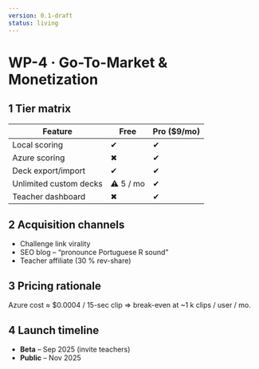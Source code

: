 ```yaml
---  
version: 0.1-draft  
status: living  
---
```

# WP-4 · Go-To-Market & Monetization

## 1 Tier matrix
| Feature | Free | Pro ($9/mo) |
|---------|------|-------------|
| Local scoring | ✔ | ✔ |
| Azure scoring | ✖ | ✔ |
| Deck export/import | ✔ | ✔ |
| Unlimited custom decks | ⚠ 5 / mo | ✔ |
| Teacher dashboard | ✖ | ✔ |

## 2 Acquisition channels
* Challenge link virality  
* SEO blog – “pronounce Portuguese R sound”  
* Teacher affiliate (30 % rev-share)

## 3 Pricing rationale
Azure cost ≈ \$0.0004 / 15-sec clip ⇒ break-even at ~1 k clips / user / mo.

## 4 Launch timeline
* **Beta** – Sep 2025 (invite teachers)  
* **Public** – Nov 2025  
